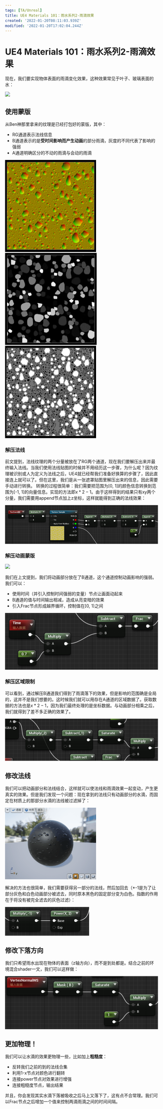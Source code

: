 ```yaml
---
tags: [TA/Unreal]
title: UE4 Materials 101：雨水系列2-雨滴效果
created: '2022-01-20T08:11:03.939Z'
modified: '2022-01-20T17:02:04.244Z'
---
```


# UE4 Materials 101：雨水系列2-雨滴效果
现在，我们要实现物体表面的雨滴变化效果，这种效果常见于叶子、玻璃表面的水：

<img src="https://raw.githubusercontent.com/Guiny-Time/PictureBed/main/%E9%9B%A8%E6%BB%B4.gif"/>

## 使用蒙版
从Ben神那里拿来的纹理是已经打包好的蒙版，其中：
- RG通道表示法线信息
- B通道表示的是**受时间影响而产生动画**的部分雨滴，灰度的不同代表了影响的强弱
- A通道明确区分的不动的雨滴与会动的雨滴

<img src="https://raw.githubusercontent.com/Guiny-Time/PictureBed/main/20220120172915.png" width=300 style="display:inline"/><img src="https://raw.githubusercontent.com/Guiny-Time/PictureBed/main/20220120173012.png" width=302 style="display:inline"/><img src="https://raw.githubusercontent.com/Guiny-Time/PictureBed/main/20220120173220.png" width=300 style="display:inline"/>

### 解压法线
前文提到，法线纹理的两个分量被放在了RG两个通道，现在我们要解压出来并最终输入法线。当我们使用法线贴图的时候并不用经历这一步骤，为什么呢？因为纹理被识别或人为定义为法线之后，UE4就已经帮我们准备好换算的步骤了，因此直接连上就可以了。但在这里，我们是从一张遮罩贴图里解压出来的信息，因此需要手动进行转换。
转换的过程很简单：我们需要把范围为[0, 1]的颜色信息转换到范围为[-1, 1]的向量信息。实现的方法即$x * 2 - 1$。由于这样得到的结果只有xy两个分量，我们需要用append节点加上z坐标，这样就能得到正确的法线效果：

<img src="https://raw.githubusercontent.com/Guiny-Time/PictureBed/main/20220120204546.png"/>

### 解压动画蒙版
<img src="https://raw.githubusercontent.com/Guiny-Time/PictureBed/main/%E9%9B%A8%E6%BB%B4-1.gif" width=300/>

我们在上文提到，我们将动画部分放在了B通道，这个通道控制动画影响的强弱。我们可以：
- 使用时间（并引入控制时间强弱的变量）节点让画面动起来
- B通道的值与时间输出相减，造成从亮变暗的效果
- 引入Frac节点形成越界循环，控制值在[0, 1)之间

<img src="https://raw.githubusercontent.com/Guiny-Time/PictureBed/main/20220120210114.png"/>

### 解压区域限制
可以看到，通过解压B通道我们得到了雨滴落下的效果，但是影响的范围确是全局的，这并不是我们想要的。这时候我们就可以用存在A通道的区域数据了。获取数据的方法也是$x * 2 - 1$，因为我们最终处理的是坐标数据。与动画部分相乘之后，我们就得到了差不多正确的效果了。

<img src="https://raw.githubusercontent.com/Guiny-Time/PictureBed/main/20220120211436.png"/>

## 修改法线
我们可以把动画部分和法线结合，这样就可以使法线和雨滴效果一起变动，产生更真实的效果。但是我们发现一个问题：现在拿到的法线只有动画部分的水滴，而固定在材质上的那部分水滴的法线被过滤掉了：

<img src="https://raw.githubusercontent.com/Guiny-Time/PictureBed/main/%E9%9B%A8%E6%BB%B4-2.gif" width=300/>

解决的方法也很简单，我们需要获得另一部分的法线，然后加回去（*-1是为了让部分灰色和白色动画部分被滤去，同时原本黑色的固定部分变为白色。指数的作用在于将没有被完全滤去的灰色过滤）：

<img src="https://raw.githubusercontent.com/Guiny-Time/PictureBed/main/20220120213300.png"/>

## 修改下落方向
我们只希望雨水出现在物体的表面（z轴方向），而不是到处都是。结合之前的环境混合shader一文，我们可以这样做：

<img src="https://raw.githubusercontent.com/Guiny-Time/PictureBed/main/20220121003614.png"/>

## 更加物理！
我们可以让水滴的效果更物理一些，比如加上**粗糙度**：
- 反转我们之前的到的法线合集
- 利用1-x节点对颜色进行翻转
- 连接power节点对效果进行增强
- 连接粗糙度节点，输出结果

并且，你会发现其实水滴下落被吸收之后马上又落下了，这有点不合常理。我们可以Frac节点之后增加一个值来控制两滴雨滴之间的时间间隔。


